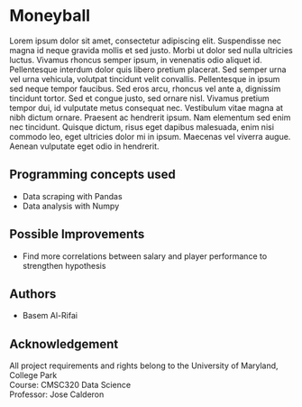 # Moneyball

Lorem ipsum dolor sit amet, consectetur adipiscing elit. Suspendisse nec magna id neque gravida mollis et sed justo. Morbi ut dolor sed nulla ultricies luctus. Vivamus rhoncus semper ipsum, in venenatis odio aliquet id. Pellentesque interdum dolor quis libero pretium placerat. Sed semper urna vel urna vehicula, volutpat tincidunt velit convallis. Pellentesque in ipsum sed neque tempor faucibus. Sed eros arcu, rhoncus vel ante a, dignissim tincidunt tortor. Sed et congue justo, sed ornare nisl. Vivamus pretium tempor dui, id vulputate metus consequat nec. Vestibulum vitae magna at nibh dictum ornare. Praesent ac hendrerit ipsum. Nam elementum sed enim nec tincidunt. Quisque dictum, risus eget dapibus malesuada, enim nisi commodo leo, eget ultricies dolor mi in ipsum. Maecenas vel viverra augue. Aenean vulputate eget odio in hendrerit. 

## Programming concepts used
- Data scraping with Pandas
- Data analysis with Numpy

## Possible Improvements
- Find more correlations between salary and player performance to strengthen hypothesis

## Authors

  - Basem Al-Rifai

## Acknowledgement
All project requirements and rights belong to the University of Maryland, College Park  
Course: CMSC320 Data Science  
Professor: Jose Calderon  
